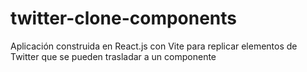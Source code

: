 # twitter-clone-components
Aplicación construida en React.js con Vite para replicar elementos de Twitter que se pueden trasladar a un componente
